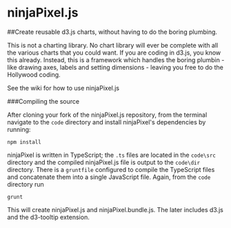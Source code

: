 ninjaPixel.js
=============

##Create reusable d3.js charts, without having to do the boring plumbing.

This is not a charting library. No chart library will ever be complete with all the various charts that you could want. If you are coding in d3.js, you know this already. Instead, this is a framework which handles the boring plumbin - like drawing axes, labels and setting dimensions - leaving you free to do the Hollywood coding.

See the wiki for how to use ninjaPixel.js


###Compiling the source

After cloning your fork of the ninjaPixel.js repository, from the terminal navigate to the `code` directory and install ninjaPixel's dependencies by running:

    npm install 

ninjaPixel is written in TypeScript; the `.ts` files are located in the `code\src` directory and the compiled ninjaPixel.js file is output to the `code\dir` directory. There is a `gruntfile` configured to compile the TypeScript files and concatenate them into a single JavaScript file. Again, from the `code` directory run

    grunt
    
This will create ninjaPixel.js and ninjaPixel.bundle.js. The later includes d3.js and the d3-tooltip extension.
